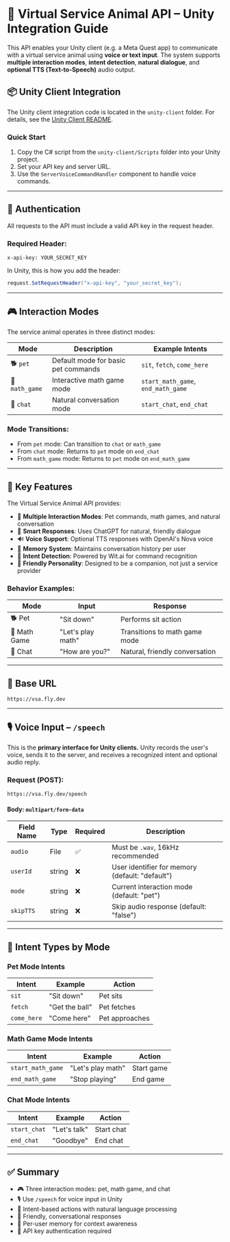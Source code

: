 # 🐾 Virtual Service Animal API – Unity Integration Guide

This API enables your Unity client (e.g. a Meta Quest app) to communicate with a virtual service animal using **voice or text input**. The system supports **multiple interaction modes**, **intent detection**, **natural dialogue**, and **optional TTS (Text-to-Speech)** audio output.

## 📦 Unity Client Integration

The Unity client integration code is located in the `unity-client` folder. For details, see the [Unity Client README](unity-client/README.md).

### Quick Start

1. Copy the C# script from the `unity-client/Scripts` folder into your Unity project.
2. Set your API key and server URL.
3. Use the `ServerVoiceCommandHandler` component to handle voice commands.

---

## 🔐 Authentication

All requests to the API must include a valid API key in the request header.

### Required Header:

```
x-api-key: YOUR_SECRET_KEY
```

In Unity, this is how you add the header:

```csharp
request.SetRequestHeader("x-api-key", "your_secret_key");
```

---

## 🎮 Interaction Modes

The service animal operates in three distinct modes:

| Mode           | Description                         | Example Intents                    |
| -------------- | ----------------------------------- | ---------------------------------- |
| 🐕 `pet`       | Default mode for basic pet commands | `sit`, `fetch`, `come_here`        |
| 🧮 `math_game` | Interactive math game mode          | `start_math_game`, `end_math_game` |
| 💬 `chat`      | Natural conversation mode           | `start_chat`, `end_chat`           |

### Mode Transitions:

- From `pet` mode: Can transition to `chat` or `math_game`
- From `chat` mode: Returns to `pet` mode on `end_chat`
- From `math_game` mode: Returns to `pet` mode on `end_math_game`

---

## 🧭 Key Features

The Virtual Service Animal API provides:

- 🐶 **Multiple Interaction Modes**: Pet commands, math games, and natural conversation
- 🧠 **Smart Responses**: Uses ChatGPT for natural, friendly dialogue
- 🔊 **Voice Support**: Optional TTS responses with OpenAI's Nova voice
- 💾 **Memory System**: Maintains conversation history per user
- 🎯 **Intent Detection**: Powered by Wit.ai for command recognition
- 🤝 **Friendly Personality**: Designed to be a companion, not just a service provider

### Behavior Examples:

| Mode         | Input             | Response                       |
| ------------ | ----------------- | ------------------------------ |
| 🐕 Pet       | "Sit down"        | Performs sit action            |
| 🧮 Math Game | "Let's play math" | Transitions to math game mode  |
| 💬 Chat      | "How are you?"    | Natural, friendly conversation |

---

## 🔗 Base URL

```
https://vsa.fly.dev
```

---

## 🎙️ Voice Input – `/speech`

This is the **primary interface for Unity clients.** Unity records the user's voice, sends it to the server, and receives a recognized intent and optional audio reply.

### Request (POST):

```
https://vsa.fly.dev/speech
```

#### Body: `multipart/form-data`

| Field Name | Type   | Required | Description                                     |
| ---------- | ------ | -------- | ----------------------------------------------- |
| `audio`    | File   | ✅       | Must be `.wav`, 16kHz recommended               |
| `userId`   | string | ❌       | User identifier for memory (default: "default") |
| `mode`     | string | ❌       | Current interaction mode (default: "pet")       |
| `skipTTS`  | string | ❌       | Skip audio response (default: "false")          |

---

## 🧠 Intent Types by Mode

### Pet Mode Intents

| Intent      | Example        | Action         |
| ----------- | -------------- | -------------- |
| `sit`       | "Sit down"     | Pet sits       |
| `fetch`     | "Get the ball" | Pet fetches    |
| `come_here` | "Come here"    | Pet approaches |

### Math Game Mode Intents

| Intent            | Example           | Action     |
| ----------------- | ----------------- | ---------- |
| `start_math_game` | "Let's play math" | Start game |
| `end_math_game`   | "Stop playing"    | End game   |

### Chat Mode Intents

| Intent       | Example      | Action     |
| ------------ | ------------ | ---------- |
| `start_chat` | "Let's talk" | Start chat |
| `end_chat`   | "Goodbye"    | End chat   |

---

## ✅ Summary

- 🎮 Three interaction modes: pet, math game, and chat
- 🎙️ Use `/speech` for voice input in Unity
- 🧠 Intent-based actions with natural language processing
- 💬 Friendly, conversational responses
- 💾 Per-user memory for context awareness
- 🔐 API key authentication required

